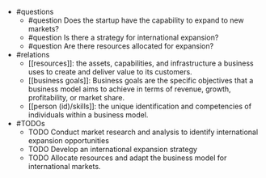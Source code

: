 - #questions
	- #question Does the startup have the capability to expand to new markets?
	- #question Is there a strategy for international expansion?
	- #question Are there resources allocated for expansion?
- #relations
	- [[resources]]: the assets, capabilities, and infrastructure a business uses to create and deliver value to its customers.
	- [[business goals]]: Business goals are the specific objectives that a business model aims to achieve in terms of revenue, growth, profitability, or market share.
	- [[person (id)/skills]]: the unique identification and competencies of individuals within a business model.
- #TODOs
	- TODO Conduct market research and analysis to identify international expansion opportunities
	- TODO  Develop an international expansion strategy
	- TODO  Allocate resources and adapt the business model for international markets.